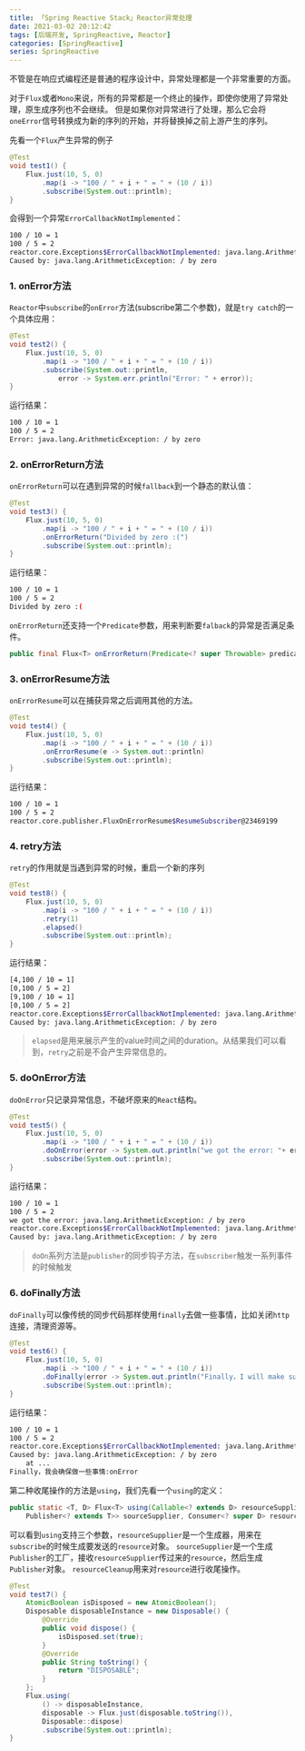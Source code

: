 ```yaml
---
title: 「Spring Reactive Stack」Reactor异常处理
date: 2021-03-02 20:12:42
tags: [后端开发, SpringReactive, Reactor]
categories: [SpringReactive]
series: SpringReactive
---
```


不管是在响应式编程还是普通的程序设计中，异常处理都是一个非常重要的方面。

对于`Flux`或者`Mono`来说，所有的异常都是一个终止的操作，即使你使用了异常处理，原生成序列也不会继续。
但是如果你对异常进行了处理，那么它会将`oneError`信号转换成为新的序列的开始，并将替换掉之前上游产生的序列。<!-- more -->

先看一个`Flux`产生异常的例子
``` java
@Test
void test1() {
    Flux.just(10, 5, 0)
        .map(i -> "100 / " + i + " = " + (10 / i))
        .subscribe(System.out::println);
}
```
会得到一个异常`ErrorCallbackNotImplemented`：
``` bash
100 / 10 = 1
100 / 5 = 2
reactor.core.Exceptions$ErrorCallbackNotImplemented: java.lang.ArithmeticException: / by zero
Caused by: java.lang.ArithmeticException: / by zero
```


### 1. onError方法
`Reactor`中`subscribe`的`onError`方法(subscribe第二个参数)，就是`try catch`的一个具体应用：
``` java
@Test
void test2() {
    Flux.just(10, 5, 0)
        .map(i -> "100 / " + i + " = " + (10 / i))
        .subscribe(System.out::println,
            error -> System.err.println("Error: " + error));
}
```
运行结果：
``` bash
100 / 10 = 1
100 / 5 = 2
Error: java.lang.ArithmeticException: / by zero
```


### 2. onErrorReturn方法
`onErrorReturn`可以在遇到异常的时候`fallback`到一个静态的默认值：
``` java
@Test
void test3() {
    Flux.just(10, 5, 0)
        .map(i -> "100 / " + i + " = " + (10 / i))
        .onErrorReturn("Divided by zero :(")
        .subscribe(System.out::println);
}
```
运行结果：
``` bash
100 / 10 = 1
100 / 5 = 2
Divided by zero :(
```

`onErrorReturn`还支持一个`Predicate`参数，用来判断要`falback`的异常是否满足条件。
``` java
public final Flux<T> onErrorReturn(Predicate<? super Throwable> predicate, T fallbackValue) 
```


### 3. onErrorResume方法
`onErrorResume`可以在捕获异常之后调用其他的方法。
``` java
@Test
void test4() {
    Flux.just(10, 5, 0)
        .map(i -> "100 / " + i + " = " + (10 / i))
        .onErrorResume(e -> System.out::println)
        .subscribe(System.out::println);
}
```
运行结果：
``` bash
100 / 10 = 1
100 / 5 = 2
reactor.core.publisher.FluxOnErrorResume$ResumeSubscriber@23469199
```

### 4. retry方法
`retry`的作用就是当遇到异常的时候，重启一个新的序列
``` java
@Test
void test8() {
    Flux.just(10, 5, 0)
        .map(i -> "100 / " + i + " = " + (10 / i))
        .retry(1)
        .elapsed()
        .subscribe(System.out::println);
}
```
运行结果：
``` bash
[4,100 / 10 = 1]
[0,100 / 5 = 2]
[9,100 / 10 = 1]
[0,100 / 5 = 2]
reactor.core.Exceptions$ErrorCallbackNotImplemented: java.lang.ArithmeticException: / by zero
Caused by: java.lang.ArithmeticException: / by zero
```

> `elapsed`是用来展示产生的value时间之间的duration。从结果我们可以看到，`retry`之前是不会产生异常信息的。


### 5. doOnError方法
`doOnError`只记录异常信息，不破坏原来的`React`结构。
``` java
@Test
void test5() {
    Flux.just(10, 5, 0)
        .map(i -> "100 / " + i + " = " + (10 / i))
        .doOnError(error -> System.out.println("we got the error: "+ error))
        .subscribe(System.out::println);
}
```
运行结果：
``` bash
100 / 10 = 1
100 / 5 = 2
we got the error: java.lang.ArithmeticException: / by zero
reactor.core.Exceptions$ErrorCallbackNotImplemented: java.lang.ArithmeticException: / by zero
Caused by: java.lang.ArithmeticException: / by zero
```

> `doOn`系列方法是`publisher`的同步钩子方法，在`subscriber`触发一系列事件的时候触发


### 6. doFinally方法
`doFinally`可以像传统的同步代码那样使用`finally`去做一些事情，比如关闭`http`连接，清理资源等。
``` java
@Test
void test6() {
    Flux.just(10, 5, 0)
        .map(i -> "100 / " + i + " = " + (10 / i))
        .doFinally(error -> System.out.println("Finally，I will make sure to do something:"+error))
        .subscribe(System.out::println);
}
```
运行结果：
``` bash
100 / 10 = 1
100 / 5 = 2
reactor.core.Exceptions$ErrorCallbackNotImplemented: java.lang.ArithmeticException: / by zero
Caused by: java.lang.ArithmeticException: / by zero
	at ...
Finally，我会确保做一些事情:onError
```

第二种收尾操作的方法是`using`，我们先看一个`using`的定义：
``` java
public static <T, D> Flux<T> using(Callable<? extends D> resourceSupplier, Function<? super D, ? extends
    Publisher<? extends T>> sourceSupplier, Consumer<? super D> resourceCleanup)
```
可以看到`using`支持三个参数，`resourceSupplier`是一个生成器，用来在`subscribe`的时候生成要发送的`resource`对象。
`sourceSupplier`是一个生成`Publisher`的工厂，接收`resourceSupplier`传过来的`resource`，然后生成`Publisher`对象。
`resourceCleanup`用来对`resource`进行收尾操作。
``` java
@Test
void test7() {
    AtomicBoolean isDisposed = new AtomicBoolean();
    Disposable disposableInstance = new Disposable() {
        @Override
        public void dispose() {
            isDisposed.set(true);
        }
        @Override
        public String toString() {
            return "DISPOSABLE";
        }
    };
    Flux.using(
        () -> disposableInstance,
        disposable -> Flux.just(disposable.toString()),
        Disposable::dispose)
        .subscribe(System.out::println);
}
```
